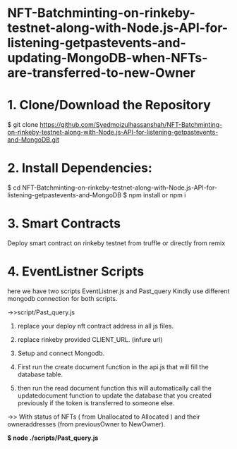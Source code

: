 # NFT-Batchminting-on-rinkeby-testnet-along-with-Node.js-API-for-listening-getpastevents-and-updating-MongoDB-when-NFTs-are-transferred-to-new-Owner


# 1. Clone/Download the Repository
$ git clone https://github.com/Syedmoizulhassanshah/NFT-Batchminting-on-rinkeby-testnet-along-with-Node.js-API-for-listening-getpastevents-and-MongoDB.git
# 2. Install Dependencies:
$ cd NFT-Batchminting-on-rinkeby-testnet-along-with-Node.js-API-for-listening-getpastevents-and-MongoDB
$ npm install or npm i

# 3. Smart Contracts
Deploy smart contract on rinkeby testnet from truffle or directly from remix

# 4. EventListner Scripts

here we have two scripts EventListner.js and Past_query Kindly use different mongodb connection for both scripts.

->>script/Past_query.js

1. replace your deploy nft contract address in all js files.

2. replace rinkeby provided CLIENT_URL. (infure url)

3. Setup and connect Mongodb.

4. First run the create document function in the api.js that will fill the database table.

5. then run the read document function this will automatically  call the updatedocument function to update the database that you created previously if the token is transferred to someone else.

->> With status of NFTs ( from Unallocated to Allocated ) and their owneraddresses (from previousOwner to NewOwner).


**$ node ./scripts/Past_query.js**
